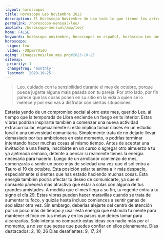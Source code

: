 ```yaml
---
layout: horoscopos
title: Horoscopo Leo Noviembre 2023
description: El Horóscopo Noviembre de Leo todo lo que tienen los astros preparados para este mes, amor, trabajo, familia. Todo sobre astrologia, tarot, predicciones. Horoscopo gratis en español, predicciones y astrología.
permalink: /horoscopo-mensual/leo/
amplink: /horoscopo-mensual/amp/leo/
home: FALSE
keywords: horóscopo noviembre, horoscopos en español, horóscopo Leo noviembre , horóscopo esperanza gracia, horoscop, horóscopos gratis, horoscopo Leo, Tarot, Astrologia, Zodíaco, Leo, horoscopo gratis, horoscopo del mes 
horoscopo:
 signo: leo
 video: -DQpmrrAIeU
ogimg: /images/mes/leo_mes.png#2023-10-25
sitemap:
 priority: 1
 changefreq: 'monthly'
 lastmod: '2023-10-25'
---
```



 > Leo, cuidado con la sensibilidad durante el mes de octubre, porque puede jugarte alguna mala pasada con tu pareja. Por otro lado, por fin parece que las cosas ponen en su sitio en la vida a quien se lo merece y por eso vas a disfrutar con ciertas situaciones.



Estarás yendo de un compromiso social al otro este mes, querido Leo, al tiempo que la temporada de Libra enciende un fuego en tu interior. Estas vibras podrían inspirarte también a comenzar una nueva actividad extracurricular, especialmente si esto implica tomar clases en un estudio local o una universidad comunitaria.
Simplemente trata de no dejarte llevar demasiado por tus ambiciones en este momento, o podrías terminar intentando hacer muchas cosas al mismo tiempo. Antes de aceptar una invitación a una fiesta, inscribirte en un curso o agregar otro almuerzo a tu ya ajetreada semana, detente a pensar si realmente tienes la energía necesaria para hacerlo.
Luego de un arrollador comienzo de mes, comenzarás a sentir un poco más de soledad una vez que el sol entra a Tauro el 19 de octubre. Esta posición solar te anima a ir más despacio, especialmente si sientes que has estado haciendo muchas cosas. Esta energía también podría afectar tu deseo de comunicarte, ya que el consuelo parecerá más atractivo que estar a solas con alguna de tus grandes amistades.
A medida que el mes llega a su fin, tu regente entra a tu signo el día 29. Estas vibras pueden hacer maravillas cuando se trata de aumentar tu foco, y quizás hasta incluso comiences a sentir ganas de socializar otra vez.
Sin embargo, deberías alejarte del centro de atención por un poco más de tiempo y usar esta energía que estimula tu mente para mantener el foco en tus metas y en los pasos que debes tomar para alcanzarlas. Solo intenta no compartir estas ideas con nadie más por el momento, a no ser que sepas que puedes confiar en ellos plenamente.
Días destacados: 2, 10, 26
Días desafiantes: 9, 17, 24